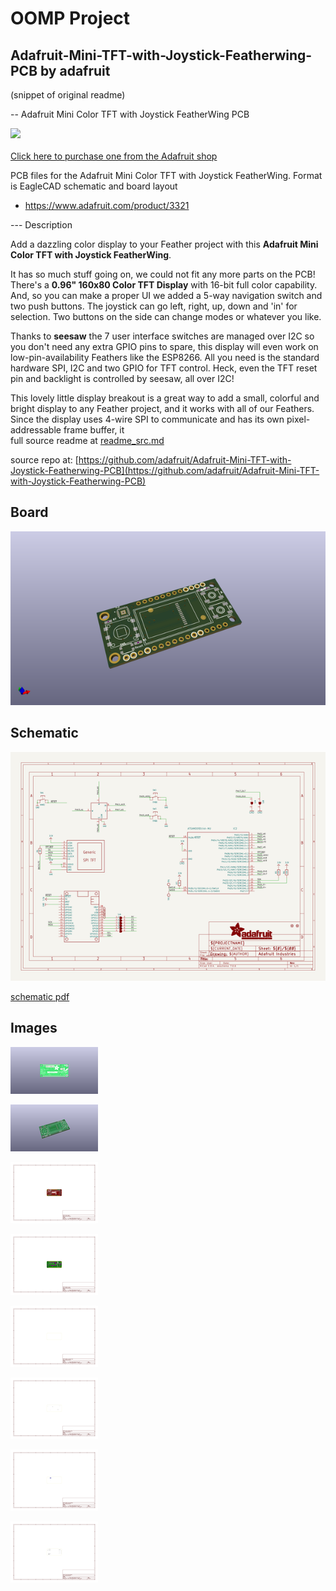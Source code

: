 # OOMP Project  
## Adafruit-Mini-TFT-with-Joystick-Featherwing-PCB  by adafruit  
  
(snippet of original readme)  
  
-- Adafruit Mini Color TFT with Joystick FeatherWing PCB  
  
<a href="http://www.adafruit.com/products/3321"><img src="assets/3321.jpg?raw=true" width="500px"><br/>  
Click here to purchase one from the Adafruit shop</a>  
  
PCB files for the Adafruit Mini Color TFT with Joystick FeatherWing. Format is EagleCAD schematic and board layout  
* https://www.adafruit.com/product/3321  
  
--- Description  
  
Add a dazzling color display to your Feather project with this **Adafruit Mini Color TFT with Joystick FeatherWing**.  
  
It has so much stuff going on, we could not fit any more parts on the PCB! There's a **0.96" 160x80 Color TFT Display** with 16-bit full color capability. And, so you can make a proper UI we added a 5-way navigation switch and two push buttons. The joystick can go left, right, up, down and 'in' for selection. Two buttons on the side can change modes or whatever you like.  
  
Thanks to **seesaw** the 7 user interface switches are managed over I2C so you don't need any extra GPIO pins to spare, this display will even work on low-pin-availability Feathers like the ESP8266. All you need is the standard hardware SPI, I2C and two GPIO for TFT control. Heck, even the TFT reset pin and backlight is controlled by seesaw, all over I2C!  
  
This lovely little display breakout is a great way to add a small, colorful and bright display to any Feather project, and it works with all of our Feathers. Since the display uses 4-wire SPI to communicate and has its own pixel-addressable frame buffer, it  
  full source readme at [readme_src.md](readme_src.md)  
  
source repo at: [https://github.com/adafruit/Adafruit-Mini-TFT-with-Joystick-Featherwing-PCB](https://github.com/adafruit/Adafruit-Mini-TFT-with-Joystick-Featherwing-PCB)  
## Board  
  
[![working_3d.png](working_3d_600.png)](working_3d.png)  
## Schematic  
  
[![working_schematic.png](working_schematic_600.png)](working_schematic.png)  
  
[schematic pdf](working_schematic.pdf)  
## Images  
  
[![working_3D_bottom.png](working_3D_bottom_140.png)](working_3D_bottom.png)  
  
[![working_3D_top.png](working_3D_top_140.png)](working_3D_top.png)  
  
[![working_assembly_page_01.png](working_assembly_page_01_140.png)](working_assembly_page_01.png)  
  
[![working_assembly_page_02.png](working_assembly_page_02_140.png)](working_assembly_page_02.png)  
  
[![working_assembly_page_03.png](working_assembly_page_03_140.png)](working_assembly_page_03.png)  
  
[![working_assembly_page_04.png](working_assembly_page_04_140.png)](working_assembly_page_04.png)  
  
[![working_assembly_page_05.png](working_assembly_page_05_140.png)](working_assembly_page_05.png)  
  
[![working_assembly_page_06.png](working_assembly_page_06_140.png)](working_assembly_page_06.png)  
